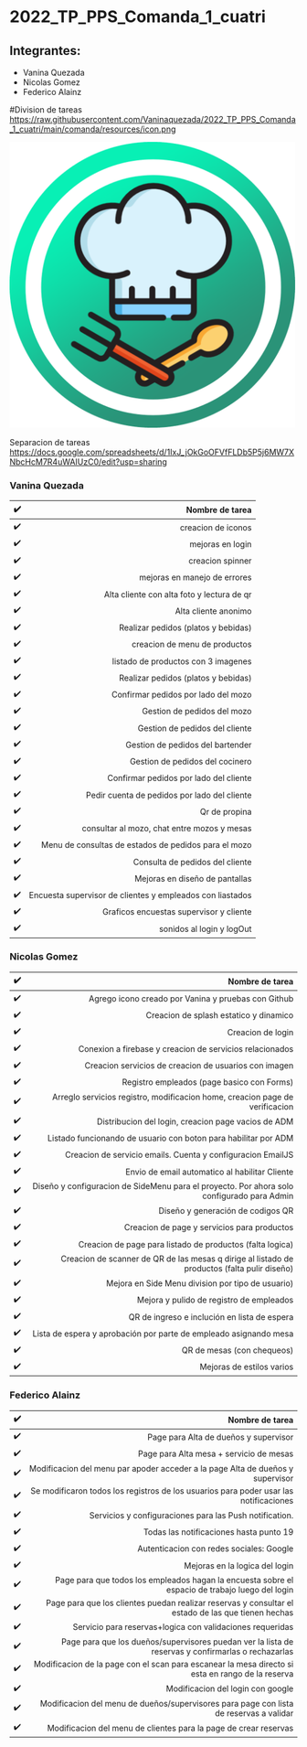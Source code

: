 # 2022_TP_PPS_Comanda_1_cuatri

## Integrantes:

- Vanina Quezada
- Nicolas Gomez
- Federico Alainz

#Division de tareas
https://raw.githubusercontent.com/Vaninaquezada/2022_TP_PPS_Comanda_1_cuatri/main/comanda/resources/icon.png

<img src="https://raw.githubusercontent.com/Vaninaquezada/2022_TP_PPS_Comanda_1_cuatri/main/comanda/resources/icon.png" width="500px" height="500px">

Separacion de tareas
https://docs.google.com/spreadsheets/d/1IxJ_jOkGoOFVfFLDb5P5j6MW7XNbcHcM7R4uWAIUzC0/edit?usp=sharing

### Vanina Quezada

| :heavy_check_mark: |                                          Nombre de tarea |
| -----------------: |               -----------------------------------------: |
| :heavy_check_mark: |                                       creacion de iconos |
| :heavy_check_mark: |                                         mejoras en login |
| :heavy_check_mark: |                                         creacion spinner |
| :heavy_check_mark: |                             mejoras en manejo de errores |
| :heavy_check_mark: |               Alta cliente con alta foto y lectura de qr |
| :heavy_check_mark: |                                     Alta cliente anonimo |
| :heavy_check_mark: |                      Realizar pedidos (platos y bebidas) |
| :heavy_check_mark: |                            creacion de menu de productos |
| :heavy_check_mark: |                      listado de productos con 3 imagenes |
| :heavy_check_mark: |                      Realizar pedidos (platos y bebidas) |
| :heavy_check_mark: |                       Confirmar pedidos por lado del mozo|
| :heavy_check_mark: |                               Gestion de pedidos del mozo|
| :heavy_check_mark: |                            Gestion de pedidos del cliente|
| :heavy_check_mark: |                          Gestion de pedidos del bartender|
| :heavy_check_mark: |                           Gestion de pedidos del cocinero|
| :heavy_check_mark: |                    Confirmar pedidos por lado del cliente|
| :heavy_check_mark: |              Pedir cuenta de pedidos por lado del cliente|
| :heavy_check_mark: |                                             Qr de propina|
| :heavy_check_mark: |               consultar al mozo, chat entre mozos y mesas|
| :heavy_check_mark: |      Menu de consultas de estados de pedidos para el mozo|
| :heavy_check_mark: |                           Consulta de pedidos del cliente|
| :heavy_check_mark: |                            Mejoras en diseño de pantallas|
| :heavy_check_mark: | Encuesta supervisor de clientes y empleados con liastados|
| :heavy_check_mark: |                   Graficos encuestas supervisor y cliente|
| :heavy_check_mark: |                                 sonidos al login y logOut|

### Nicolas Gomez

| :heavy_check_mark: |                                                                                 Nombre de tarea |
| -----------------: | ----------------------------------------------------------------------------------------------: |
| :heavy_check_mark: |                                             Agrego icono creado por Vanina y pruebas con Github |
| :heavy_check_mark: |                                                          Creacion de splash estatico y dinamico |
| :heavy_check_mark: |                                                                               Creacion de login |
| :heavy_check_mark: |                                        Conexion a firebase y creacion de servicios relacionados |
| :heavy_check_mark: |                                           Creacion servicios de creacion de usuarios con imagen |
| :heavy_check_mark: |                                                      Registro empleados (page basico con Forms) |
| :heavy_check_mark: |                    Arreglo servicios registro, modificacion home, creacion page de verificacion |
| :heavy_check_mark: |                                             Distribucion del login, creacion page vacios de ADM |
| :heavy_check_mark: |                                 Listado funcionando de usuario con boton para habilitar por ADM |
| :heavy_check_mark: |                                     Creacion de servicio emails. Cuenta y configuracion EmailJS |
| :heavy_check_mark: |                                                  Envio de email automatico al habilitar Cliente |
| :heavy_check_mark: |      Diseño y configuracion de SideMenu para el proyecto. Por ahora solo configurado para Admin |
| :heavy_check_mark: |                                                               Diseño y generación de codigos QR |
| :heavy_check_mark: |                                                     Creacion de page y servicios para productos |
| :heavy_check_mark: |                                       Creacion de page para listado de productos (falta logica) |
| :heavy_check_mark: |    Creacion de scanner de QR de las mesas q dirige al listado de productos (falta pulir diseño) |
| :heavy_check_mark: |                                               Mejora en Side Menu division por tipo de usuario) |
| :heavy_check_mark: |                                                        Mejora y pulido de registro de empleados |
| :heavy_check_mark: |                                                    QR de ingreso e inclución en lista de espera |
| :heavy_check_mark: |                               Lista de espera y aprobación por parte de empleado asignando mesa |
| :heavy_check_mark: |                                                                      QR de mesas (con chequeos) |
| :heavy_check_mark: |                                                                       Mejoras de estilos varios |


### Federico Alainz

| :heavy_check_mark: |                                                                                  Nombre de tarea |
| -----------------: |                                                                       -------------------------: |
| :heavy_check_mark: |                                                            Page para Alta de dueños y supervisor |
| :heavy_check_mark: |                                                           Page para Alta mesa + servicio de mesas|
| :heavy_check_mark: |                    Modificacion del menu par apoder acceder a la page Alta de dueños y supervisor|
| :heavy_check_mark: |            Se modificaron todos los registros de los usuarios para poder usar las notificaciones | 
| :heavy_check_mark: |                                           Servicios y configuraciones para las Push notification.|
| :heavy_check_mark: |                                                           Todas las notificaciones hasta punto 19|
| :heavy_check_mark: |                                                          Autenticacion con redes sociales: Google|
| :heavy_check_mark: |                                                                    Mejoras en la logica del login|
| :heavy_check_mark: |   Page para que todos los empleados hagan la encuesta sobre el espacio de trabajo luego del login|
| :heavy_check_mark: |Page para que los clientes puedan realizar reservas y consultar el estado de las que tienen hechas|
| :heavy_check_mark: |                                         Servicio para reservas+logica con validaciones requeridas|
| :heavy_check_mark: |Page para que los dueños/supervisores puedan ver la lista de reservas y confirmarlas o rechazarlas|
| :heavy_check_mark: |  Modificacion de la page con el scan para escanear la mesa directo si esta en rango de la reserva|
| :heavy_check_mark: |                                                                 Modificacion del login con google|
| :heavy_check_mark: |            Modificacion del menu de dueños/supervisores para page con lista de reservas a validar|
| :heavy_check_mark: |                                  Modificacion del menu de clientes para la page de crear reservas|
 
